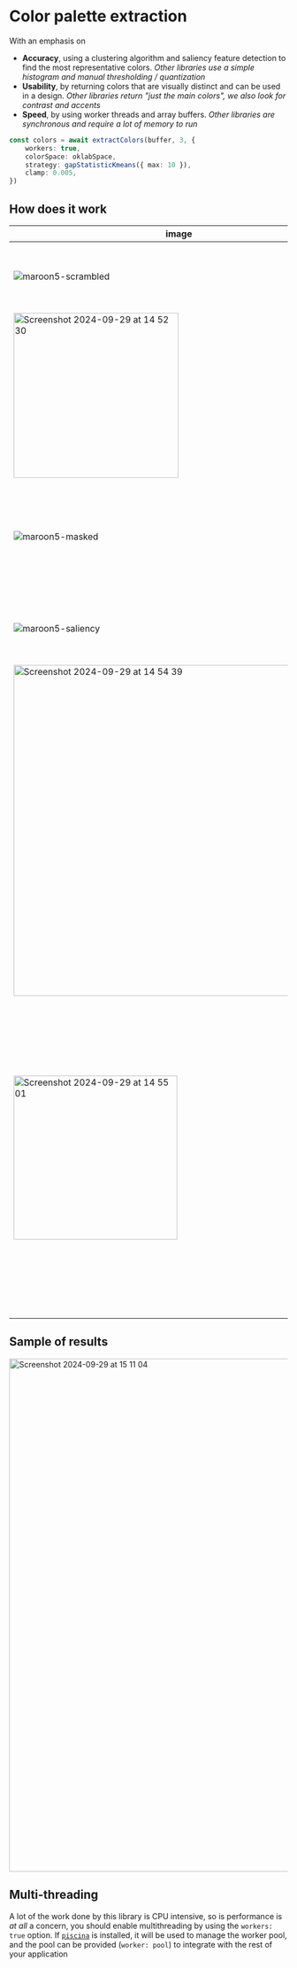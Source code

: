 # Color palette extraction

With an emphasis on 
- **Accuracy**, using a clustering algorithm and saliency feature detection to find the most representative colors.
  *Other libraries use a simple histogram and manual thresholding / quantization*
- **Usability**, by returning colors that are visually distinct and can be used in a design.
  *Other libraries return "just the main colors", we also look for contrast and accents*
- **Speed**, by using worker threads and array buffers.
  *Other libraries are synchronous and require a lot of memory to run*


```ts
const colors = await extractColors(buffer, 3, {
	workers: true,
	colorSpace: oklabSpace,
	strategy: gapStatisticKmeans({ max: 10 }),
	clamp: 0.005,
})
```

## How does it work

| image | step |
|-----|-----|
| ![maroon5-scrambled](https://github.com/user-attachments/assets/cfebd938-680a-4a1c-99ca-c78c695c1c83) | original image (*here the original image is scrambled to avoid infringing on copyrights*) |
| <img width="298" alt="Screenshot 2024-09-29 at 14 52 30" src="https://github.com/user-attachments/assets/d492f285-b65b-488b-b007-41ea189738fa"> | main colors are extracted by [k-means](https://en.wikipedia.org/wiki/K-means_clustering) clustering |
| ![maroon5-masked](https://github.com/user-attachments/assets/23166d7a-9dbf-45d6-9461-9eeff1112c66) | the **background** is picked from extracted colors by looking at the most prevalent colors outside of the masked center |
| ![maroon5-saliency](https://github.com/user-attachments/assets/eafe7d71-6987-4bd8-8c19-7dce327d9722) | the **foreground** is picked from the most salient features by [Itti-Koch filtering](https://en.wikipedia.org/wiki/Laurent_Itti) of the image |
| <img width="598" alt="Screenshot 2024-09-29 at 14 54 39" src="https://github.com/user-attachments/assets/21d409e2-be9c-464e-8143-d1ea135b2893"> | main colors are split into 2 pools depending on their proximity with either the background or the foreground |
| <img width="296" alt="Screenshot 2024-09-29 at 14 55 01" src="https://github.com/user-attachments/assets/84831c11-2103-42d0-8541-4fa2d800cbdb"> | <ul><li>the **accent** is picked from the foreground pool based on its *chroma*, *prevalence*, and *distance* to the already picked colors. </li><li> the **alternate background** is picked from the background pool based on its *prevalence* and *contrast* with the foreground colors.</li></ul> |


## Sample of results

<img width="927" alt="Screenshot 2024-09-29 at 15 11 04" src="https://github.com/user-attachments/assets/6a25f428-7cff-4006-b58b-90b04c875cf1">

## Multi-threading

A lot of the work done by this library is CPU intensive, so is performance is *at all* a concern, you should enable multithreading by using the `workers: true` option. If [`piscina`](https://www.npmjs.com/package/piscina) is installed, it will be used to manage the worker pool, and the pool can be provided (`worker: pool`) to integrate with the rest of your application
